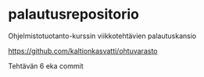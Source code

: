 # palautusrepositorio
Ohjelmistotuotanto-kurssin viikkotehtävien palautuskansio

https://github.com/kaltionkasvatti/ohtuvarasto

Tehtävän 6 eka commit

